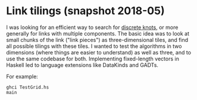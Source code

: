 # Link tilings (snapshot 2018-05)

I was looking for an efficient way to search for [discrete knots](http://hewwolff.org/DiscreteKnots/), or more generally for links with multiple components. The basic idea was to look at small chunks of the link ("link pieces") as three-dimensional tiles, and find all possible tilings with these tiles. I wanted to test the algorithms in two dimensions (where things are easier to understand) as well as three, and to use the same codebase for both. Implementing fixed-length vectors in Haskell led to language extensions like DataKinds and GADTs.

For example:
````
ghci TestGrid.hs
main
````

